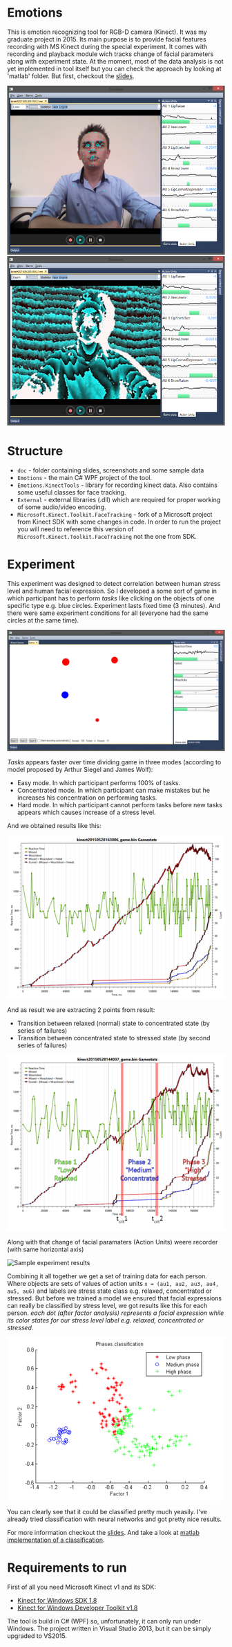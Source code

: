 # Emotions
This is emotion recognizing tool for RGB-D camera (Kinect). It was my graduate project in 2015. Its main purpose is to provide facial features recording with MS Kinect during the special experiment. It comes with recording and playback module wich tracks change of facial parameters along with experiment state. At the moment, most of the data analysis is not yet implemented in tool itself but you can check the approach by looking at 'matlab' folder. But first, checkout the [slides](/doc/slides.pdf).

![Screenshot. Kinect Color View](/doc/screenshots/screenshot_view_color.png) ![Screenshot. Kinect Depth View](/doc/screenshots/screenshot_view_depth.png)



# Structure
 * `doc` - folder containing slides, screenshots and some sample data
 * `Emotions` - the main C# WPF project of the tool.
 * `Emotions.KinectTools` - library for recording kinect data. Also contains some useful classes for face tracking.
 * `External` - external libraries (.dll) which are required for proper working of some audio/video encoding.
 * `Microsoft.Kinect.Toolkit.FaceTracking` - fork of a Microsoft project from Kinect SDK with some changes in code. In order to run the project you will need to reference this version of `Microsoft.Kinect.Toolkit.FaceTracking` not the one from SDK.


# Experiment
This experiment was designed to detect correlation between human stress level and human facial expression. So I developed a some sort of game in which participant has to perform _tasks_ like clicking on the objects of one specific type e.g. blue circles. Experiment lasts fixed time (3 minutes). And there were same experiment conditions for all (everyone had the same circles at the same time).

![Screenshot. Game view](/doc/screenshots/screenshot_game.png)

_Tasks_ appears faster over time dividing game in three modes (according to model proposed by Arthur Siegel and James Wolf):

* Easy mode. In which participant performs 100% of tasks.
* Concentrated mode. In which participant can make mistakes but he increases his concentration on performing tasks.
* Hard mode. In which participant cannot perform tasks before new tasks appears which causes increase of a stress level.

And we obtained results like this:

![Sample experiment results](/doc/sample_results/sample_results_1_game.png)

And as result we are extracting 2 points from result:
*   Transition between relaxed (normal) state to concentrated state (by series of failures)
*   Transition between concentrated state to stressed state (by second series of failures)

![Sample experiment results](/doc/sample_results/sample_results_1_game_divided.png)

Along with that change of facial paramaters (Action Units) weere recorder (with same horizontal axis)

![Sample experiment results](/doc/sample_results/sample_results_1_game_action_units.png.png)

Combining it all together we get a set of training data for each person. Where objects are sets of values of action units `x = (au1, au2, au3, au4, au5, au6)` and labels are stress state class e.g. relaxed, concentrated or stressed.
But before we trained a model we ensured that facial expressions can really be classified by stress level, we got results like this for each person. _each dot (after factor analysis) represents a facial expression while its color states for our stress level label  e.g. relaxed, concentrated or stressed._

![Factor analysis](/doc/sample_results/sample_results_1_factor_analysis.png)

You can clearly see that it could be classified pretty much yeasily. I've already tried classification with neural networks and got pretty nice results.

For more information checkout the [slides](/doc/slides.pdf). And take a look at [matlab implementation of a classification](/matlab/).

# Requirements to run
First of all you need Microsoft Kinect v1 and its SDK:
 * [Kinect for Windows SDK 1.8](http://www.microsoft.com/en-us/download/details.aspx?id=40278)
 * [Kinect for Windows Developer Toolkit v1.8](http://www.microsoft.com/en-us/download/details.aspx?id=40276)

The tool is build in C# (WPF) so, unfortunately, it can only run under Windows.
The project written in Visual Studio 2013, but it can be simply upgraded to VS2015.





